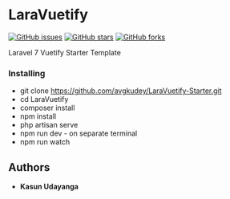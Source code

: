# LaraVuetify
[![GitHub issues](https://img.shields.io/github/issues/avgkudey/LaraVuetify-Starter)](https://github.com/avgkudey/LaraVuetify-Starter/issues)
[![GitHub stars](https://img.shields.io/github/stars/avgkudey/LaraVuetify-Starter)](https://github.com/avgkudey/LaraVuetify-Starter/stargazers)
[![GitHub forks](https://img.shields.io/github/forks/avgkudey/LaraVuetify-Starter)](https://github.com/avgkudey/LaraVuetify-Starter/network)

Laravel 7 Vuetify Starter Template

### Installing
* git clone https://github.com/avgkudey/LaraVuetify-Starter.git
* cd LaraVuetify
* composer install
* npm install
* php artisan serve
* npm run dev - on separate terminal
* npm run watch


## Authors

* **Kasun Udayanga** 